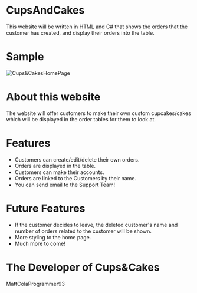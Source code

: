 # CupsAndCakes
This website will be written in HTML and C# that shows the orders that the customer has created, and display their orders into the table.

# Sample
![Cups&CakesHomePage](https://user-images.githubusercontent.com/103535096/202253512-74b64777-d148-4220-ad06-2da0bb75a25f.jpeg)


# About this website
The website will offer customers to make their own custom cupcakes/cakes which will be displayed in the order tables for them to look at.

# Features
- Customers can create/edit/delete their own orders.
- Orders are displayed in the table.
- Customers can make their accounts.
- Orders are linked to the Customers by their name.
- You can send email to the Support Team!

# Future Features
- If the customer decides to leave, the deleted customer's name and number of orders related
to the customer will be shown.
- More styling to the home page.
- Much more to come!

# The Developer of Cups&Cakes
MattColaProgrammer93

